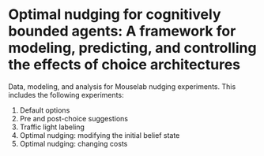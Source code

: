 # Optimal nudging for cognitively bounded agents: A framework for modeling, predicting, and controlling the effects of choice architectures

Data, modeling, and analysis for Mouselab nudging experiments. This includes the following experiments:

1. Default options 
2. Pre and post-choice suggestions
3. Traffic light labeling
4. Optimal nudging: modifying the initial belief state
5. Optimal nudging: changing costs
